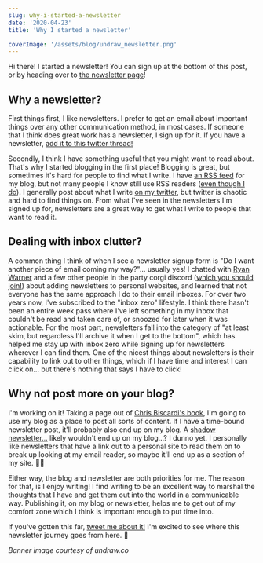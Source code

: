 ```yaml
---
slug: why-i-started-a-newsletter
date: '2020-04-23'
title: 'Why I started a newsletter'

coverImage: '/assets/blog/undraw_newsletter.png'
---
```


Hi there! I started a newsletter! You can sign up at the bottom of this post, or
by heading over to [the newsletter page](https://jnielson.com/newsletter)!

## Why a newsletter?

First things first, I like newsletters. I prefer to get an email about important
things over any other communication method, in most cases. If someone that I
think does great work has a newsletter, I sign up for it. If you have a
newsletter,
[add it to this twitter thread!](https://twitter.com/jnielson94/status/1253170994757292033)

Secondly, I think I have something useful that you might want to read about.
That's why I started blogging in the first place! Blogging is great, but
sometimes it's hard for people to find what I write. I have
[an RSS feed](https://jnielson.com/rss.xml) for my blog, but not many people I
know still use RSS readers
([even though I do](https://jnielson.com/sharpen-your-axe)). I generally post
about what I write [on my twitter](https://twitter.com/jnielson94), but twitter
is chaotic and hard to find things on. From what I've seen in the newsletters
I'm signed up for, newsletters are a great way to get what I write to people
that want to read it.

## Dealing with inbox clutter?

A common thing I think of when I see a newsletter signup form is "Do I want
another piece of email coming my way?"... usually yes! I chatted with
[Ryan Warner](https://twitter.com/ryanwarnercodes) and a few other people in the
party corgi discord ([which you should join!](https://www.partycorgi.com/))
about adding newsletters to personal websites, and learned that not everyone has
the same approach I do to their email inboxes. For over two years now, I've
subscribed to the "inbox zero" lifestyle. I think there hasn't been an entire
week pass where I've left something in my inbox that couldn't be read and taken
care of, or snoozed for later when it was actionable. For the most part,
newsletters fall into the category of "at least skim, but regardless I'll
archive it when I get to the bottom", which has helped me stay up with inbox
zero while signing up for newsletters wherever I can find them. One of the
nicest things about newsletters is their capability to link out to other things,
which if I have time and interest I can click on... but there's nothing that
says I have to click!

## Why not post more on your blog?

I'm working on it! Taking a page out of
[Chris Biscardi's book](https://www.christopherbiscardi.com/content-production/),
I'm going to use my blog as a place to post all sorts of content. If I have a
time-bound newsletter post, it'll probably also end up on my blog. A
[shadow newsletter...](https://joelhooks.com/shadow-newsletter-for-evergreen-emails-in-convertkit)
likely wouldn't end up on my blog...? I dunno yet. I personally like newsletters
that have a link out to a personal site to read them on to break up looking at
my email reader, so maybe it'll end up as a section of my site. 🤷‍♂️

Either way, the blog and newsletter are both priorities for me. The reason for
that, is I enjoy writing! I find writing to be an excellent way to marshal the
thoughts that I have and get them out into the world in a communicable way.
Publishing it, on my blog or newsletter, helps me to get out of my comfort zone
which I think is important enough to put time into.

If you've gotten this far,
[tweet me about it!](https://twitter.com/intent/tweet?url=https%3A%2F%2Fjnielson.com%2Fwhy-i-have-a-newsletter&via=jnielson94&text=I%20made%20it%20to%20the%20end%20of%20why%20@jnielson94%20has%20a%20newsletter%21)
I'm excited to see where this newsletter journey goes from here. 🥳

_Banner image courtesy of undraw.co_
